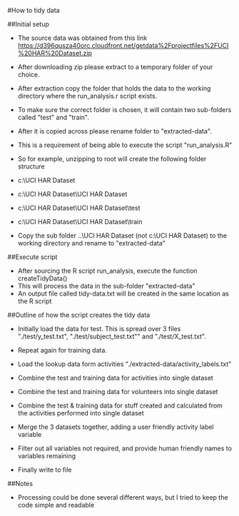 #How to tidy data

##Initial setup

* The source data was obtained from this link https://d396qusza40orc.cloudfront.net/getdata%2Fprojectfiles%2FUCI%20HAR%20Dataset.zip
* After downloading zip please extract to a temporary folder of your choice.
* After extraction copy the folder that holds the data to the working directory where the run_analysis.r script exists.
* To make sure the correct folder is chosen, it will contain two sub-folders called "test" and "train".
* After it is copied across please rename folder to "extracted-data".
* This is a requirement of being able to execute the script "run_analysis.R" 
* So for example, unzipping to root will create the following folder structure
* c:\UCI HAR Dataset
* c:\UCI HAR Dataset\UCI HAR Dataset
* c:\UCI HAR Dataset\UCI HAR Dataset\test
* c:\UCI HAR Dataset\UCI HAR Dataset\train

* Copy the sub folder ..\UCI HAR Dataset (not c:\UCI HAR Dataset) to the working directory and rename to "extracted-data"

##Execute script

* After sourcing the R script run_analysis, execute the function createTidyData()
* This will process the data in the sub-folder "extracted-data"
* An output file called tidy-data.txt will be created in the same location as the R script

##Outline of how the script creates the tidy data

* Initially load the data for test. This is spread over 3 files "./test/y_test.txt", "./test/subject_test.txt"" and "./test/X_test.txt".
* Repeat again for training data.
* Load the lookup data form activities "./extracted-data/activity_labels.txt"

* Combine the test and training data for activities into single dataset
* Combine the test and training data for volunteers into single dataset
* Combine the test & training data for stuff created and calculated from the activities performed into single dataset

* Merge the 3 datasets together, adding a user friendly activity label variable
* Filter out all variables not required, and provide human friendly names to variables remaining
* Finally write to file

##Notes

* Processing could be done several different ways, but I tried to keep the code simple and readable
